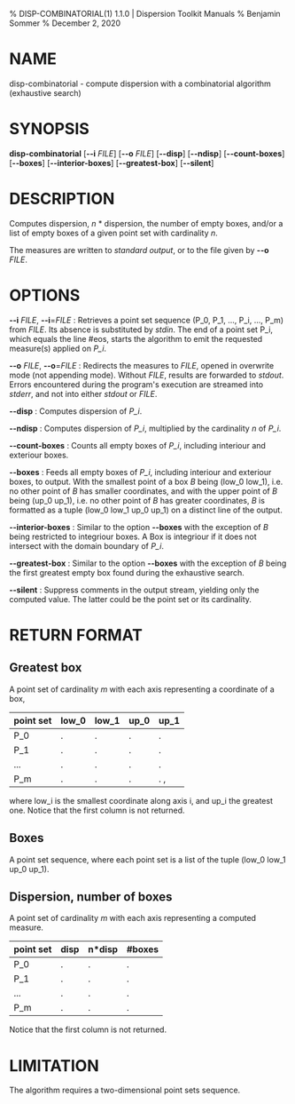 % DISP-COMBINATORIAL(1) 1.1.0 | Dispersion Toolkit Manuals
% Benjamin Sommer
% December 2, 2020

# NAME

disp-combinatorial - compute dispersion with a combinatorial algorithm (exhaustive search)

# SYNOPSIS

**disp-combinatorial** [**\--i** *FILE*] [**\--o** *FILE*] [**\--disp**] [**\--ndisp**] [**\--count-boxes**] [**\--boxes**] [**\--interior-boxes**] [**\--greatest-box**] [**\--silent**]

# DESCRIPTION

Computes dispersion, *n* * dispersion, the number of empty boxes, and/or a list of empty boxes of a given point set with cardinality *n*.

The measures are written to *standard output*, or to the file given by **\--o** *FILE*.

# OPTIONS

**\--i** *FILE*, **\--i**=*FILE*
:   Retrieves a point set sequence (P_0, P_1, ..., P_i, ..., P_m) from *FILE*. Its absence is substituted by *stdin*. The end of a point set P_i, which equals the line #eos, starts the algorithm to emit the requested measure(s) applied on *P_i*.

**\--o** *FILE*, **\--o**=*FILE*
:   Redirects the measures to *FILE*, opened in overwrite mode (not appending mode). Without *FILE*, results are forwarded to *stdout*. Errors encountered during the program's execution are streamed into *stderr*, and not into either *stdout* or *FILE*.

**\--disp**
:   Computes dispersion of *P_i*.

**\--ndisp**
:   Computes dispersion of *P_i*, multiplied by the cardinality *n* of *P_i*.

**\--count-boxes**
:   Counts all empty boxes of *P_i*, including interiour and exteriour boxes.

**\--boxes**
:   Feeds all empty boxes of *P_i*, including interiour and exteriour boxes, to output. With the smallest point of a box *B* being (low_0 low_1), i.e. no other point of *B* has smaller coordinates, and with the upper point of *B* being (up_0 up_1), i.e. no other point of *B* has greater coordinates, *B* is formatted as a tuple (low_0 low_1 up_0 up_1) on a distinct line of the output.

**\--interior-boxes**
:   Similar to the option **\--boxes** with the exception of *B* being restricted to integriour boxes. A Box is integriour if it does not intersect with the domain boundary of *P_i*.

**\--greatest-box**
:   Similar to the option **\--boxes** with the exception of *B* being the first greatest empty box found during the exhaustive search.

**\--silent**
:   Suppress comments in the output stream, yielding only the computed value. The latter could be the point set or its cardinality.

# RETURN FORMAT

## Greatest box

A point set of cardinality *m* with each axis representing a coordinate of a box,

point set | low_0 | low_1 | up_0 | up_1
--- | --- | --- | --- | ---
P_0 | . | . | . | .
P_1 | . | . | . | .
... | . | . | . | .
P_m | . | . | . | . ,

where low_i is the smallest coordinate along axis i, and up_i the greatest one. Notice that the first column is not returned.

## Boxes

A point set sequence, where each point set is a list of the tuple (low_0 low_1 up_0 up_1).

## Dispersion, number of boxes

A point set of cardinality *m* with each axis representing a computed measure.

point set | disp | n*disp | #boxes
--- | --- | --- | ---
P_0 | . | . | .
P_1 | . | . | .
... | . | . | .
P_m | . | . | .

Notice that the first column is not returned.

# LIMITATION

The algorithm requires a two-dimensional point sets sequence.